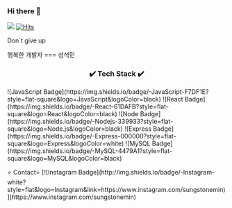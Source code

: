 ### Hi there 👋

![](https://images.velog.io/images/jkl1545/post/eacfc5bf-a43a-4469-8acd-4812e989b0c2/%E1%84%89%E1%85%B3%E1%84%8F%E1%85%B3%E1%84%85%E1%85%B5%E1%86%AB%E1%84%89%E1%85%A3%E1%86%BA%202021-01-26%20%E1%84%8B%E1%85%A9%E1%84%92%E1%85%AE%208.30.02.png)
[![Hits](https://hits.seeyoufarm.com/api/count/incr/badge.svg?url=https%3A%2F%2Fgithub.com%2FSungSeokMin%2FSungSeokMin&count_bg=%2379C83D&title_bg=%23555555&icon=&icon_color=%23E7E7E7&title=Hits&edge_flat=false)](https://hits.seeyoufarm.com)

<p align="center">
<p>Don`t give up</p>
<p>행복한 개발자 === 성석민</p>
<h3 align='center'>✔️ Tech Stack ✔️</h3> 
![JavaScript Badge](https://img.shields.io/badge/-JavaScript-F7DF1E?style=flat-square&logo=JavaScript&logoColor=black)
![React Badge](https://img.shields.io/badge/-React-61DAFB?style=flat-square&logo=React&logoColor=black)
![Node Badge](https://img.shields.io/badge/-Nodejs-339933?style=flat-square&logo=Node.js&logoColor=black)
![Express Badge](https://img.shields.io/badge/-Express-000000?style=flat-square&logo=Express&logoColor=white)
![MySQL Badge](https://img.shields.io/badge/-MySQL-4479A1?style=flat-square&logo=MySQL&logoColor=black)
</P

<h3>⭐️ Contact⭐️️️</h3>
[![Instagram Badge](http://img.shields.io/badge/-Instagram-white?style=flat&logo=Instagram&link=https://www.instagram.com/sungstonemin)](https://www.instagram.com/sungstonemin)
